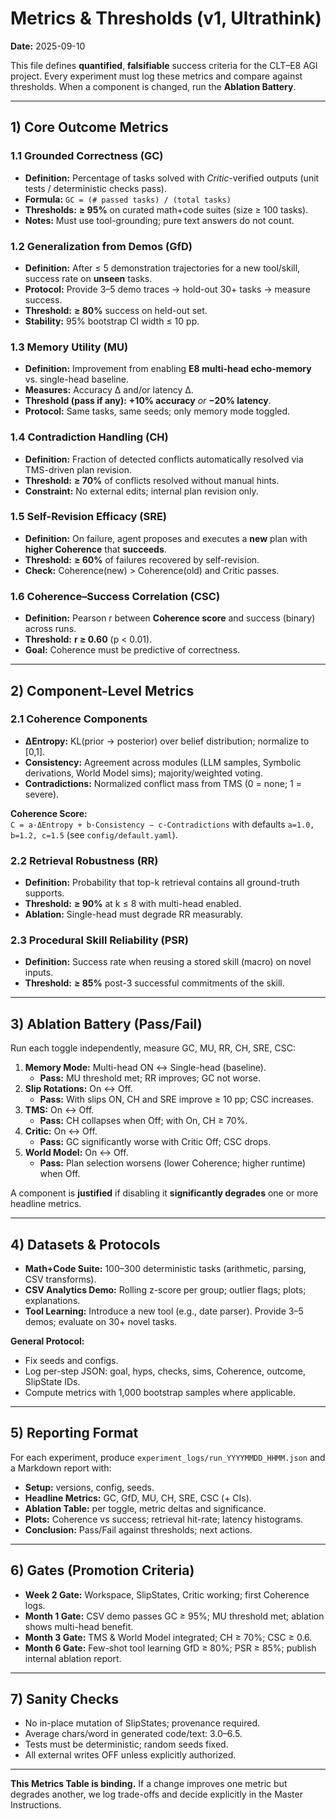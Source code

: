 # Metrics & Thresholds (v1, Ultrathink)
**Date:** 2025-09-10

This file defines **quantified**, **falsifiable** success criteria for the CLT–E8 AGI project. Every experiment must log these metrics and compare against thresholds. When a component is changed, run the **Ablation Battery**.

---

## 1) Core Outcome Metrics

### 1.1 Grounded Correctness (GC)
- **Definition:** Percentage of tasks solved with *Critic*-verified outputs (unit tests / deterministic checks pass).
- **Formula:** `GC = (# passed tasks) / (total tasks)`
- **Thresholds:** **≥ 95%** on curated math+code suites (size ≥ 100 tasks).
- **Notes:** Must use tool-grounding; pure text answers do not count.

### 1.2 Generalization from Demos (GfD)
- **Definition:** After ≤ 5 demonstration trajectories for a new tool/skill, success rate on **unseen** tasks.
- **Protocol:** Provide 3–5 demo traces → hold-out 30+ tasks → measure success.
- **Threshold:** **≥ 80%** success on held-out set.
- **Stability:** 95% bootstrap CI width ≤ 10 pp.

### 1.3 Memory Utility (MU)
- **Definition:** Improvement from enabling **E8 multi-head echo-memory** vs. single-head baseline.
- **Measures:** Accuracy Δ and/or latency Δ.
- **Threshold (pass if any):** **+10% accuracy** *or* **−20% latency**.
- **Protocol:** Same tasks, same seeds; only memory mode toggled.

### 1.4 Contradiction Handling (CH)
- **Definition:** Fraction of detected conflicts automatically resolved via TMS-driven plan revision.
- **Threshold:** **≥ 70%** of conflicts resolved without manual hints.
- **Constraint:** No external edits; internal plan revision only.

### 1.5 Self-Revision Efficacy (SRE)
- **Definition:** On failure, agent proposes and executes a **new** plan with **higher Coherence** that **succeeds**.
- **Threshold:** **≥ 60%** of failures recovered by self-revision.
- **Check:** Coherence(new) > Coherence(old) and Critic passes.

### 1.6 Coherence–Success Correlation (CSC)
- **Definition:** Pearson r between **Coherence score** and success (binary) across runs.
- **Threshold:** **r ≥ 0.60** (p < 0.01).
- **Goal:** Coherence must be predictive of correctness.

---

## 2) Component-Level Metrics

### 2.1 Coherence Components
- **ΔEntropy:** KL(prior → posterior) over belief distribution; normalize to [0,1].
- **Consistency:** Agreement across modules (LLM samples, Symbolic derivations, World Model sims); majority/weighted voting.
- **Contradictions:** Normalized conflict mass from TMS (0 = none; 1 = severe).

**Coherence Score:**  
`C = a·ΔEntropy + b·Consistency − c·Contradictions` with defaults `a=1.0, b=1.2, c=1.5` (see `config/default.yaml`).

### 2.2 Retrieval Robustness (RR)
- **Definition:** Probability that top-k retrieval contains all ground-truth supports.
- **Threshold:** **≥ 90%** at k ≤ 8 with multi-head enabled.
- **Ablation:** Single-head must degrade RR measurably.

### 2.3 Procedural Skill Reliability (PSR)
- **Definition:** Success rate when reusing a stored skill (macro) on novel inputs.
- **Threshold:** **≥ 85%** post-3 successful commitments of the skill.

---

## 3) Ablation Battery (Pass/Fail)

Run each toggle independently, measure GC, MU, RR, CH, SRE, CSC:

1. **Memory Mode:** Multi-head ON ↔ Single-head (baseline).  
   - **Pass:** MU threshold met; RR improves; GC not worse.
2. **Slip Rotations:** On ↔ Off.  
   - **Pass:** With slips ON, CH and SRE improve ≥ 10 pp; CSC increases.
3. **TMS:** On ↔ Off.  
   - **Pass:** CH collapses when Off; with On, CH ≥ 70%.
4. **Critic:** On ↔ Off.  
   - **Pass:** GC significantly worse with Critic Off; CSC drops.
5. **World Model:** On ↔ Off.  
   - **Pass:** Plan selection worsens (lower Coherence; higher runtime) when Off.

A component is **justified** if disabling it **significantly degrades** one or more headline metrics.

---

## 4) Datasets & Protocols

- **Math+Code Suite:** 100–300 deterministic tasks (arithmetic, parsing, CSV transforms).  
- **CSV Analytics Demo:** Rolling z-score per group; outlier flags; plots; explanations.  
- **Tool Learning:** Introduce a new tool (e.g., date parser). Provide 3–5 demos; evaluate on 30+ novel tasks.

**General Protocol:**  
- Fix seeds and configs.  
- Log per-step JSON: goal, hyps, checks, sims, Coherence, outcome, SlipState IDs.  
- Compute metrics with 1,000 bootstrap samples where applicable.

---

## 5) Reporting Format

For each experiment, produce `experiment_logs/run_YYYYMMDD_HHMM.json` and a Markdown report with:

- **Setup:** versions, config, seeds.  
- **Headline Metrics:** GC, GfD, MU, CH, SRE, CSC (+ CIs).  
- **Ablation Table:** per toggle, metric deltas and significance.  
- **Plots:** Coherence vs success; retrieval hit-rate; latency histograms.  
- **Conclusion:** Pass/Fail against thresholds; next actions.

---

## 6) Gates (Promotion Criteria)

- **Week 2 Gate:** Workspace, SlipStates, Critic working; first Coherence logs.  
- **Month 1 Gate:** CSV demo passes GC ≥ 95%; MU threshold met; ablation shows multi-head benefit.  
- **Month 3 Gate:** TMS & World Model integrated; CH ≥ 70%; CSC ≥ 0.6.  
- **Month 6 Gate:** Few-shot tool learning GfD ≥ 80%; PSR ≥ 85%; publish internal ablation report.

---

## 7) Sanity Checks

- No in-place mutation of SlipStates; provenance required.  
- Average chars/word in generated code/text: 3.0–6.5.  
- Tests must be deterministic; random seeds fixed.  
- All external writes OFF unless explicitly authorized.

---

**This Metrics Table is binding.** If a change improves one metric but degrades another, we log trade-offs and decide explicitly in the Master Instructions.
